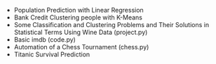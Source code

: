 - Population Prediction with Linear Regression
- Bank Credit Clustering people with K-Means
- Some Classification and Clustering Problems and Their Solutions in Statistical Terms Using Wine Data (project.py)
- Basic imdb (code.py)
- Automation of a Chess Tournament (chess.py)
- Titanic Survival Prediction
